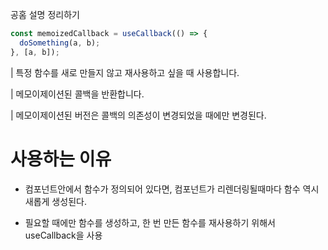 공홈 설명 정리하기

```js
const memoizedCallback = useCallback(() => {
  doSomething(a, b);
}, [a, b]);
```

| 특정 함수를 새로 만들지 않고 재사용하고 싶을 때 사용합니다.

| 메모이제이션된 콜백을 반환합니다.

| 메모이제이션된 버전은 콜백의 의존성이 변경되었을 때에만 변경된다.

# 사용하는 이유

- 컴포넌트안에서 함수가 정의되어 있다면, 컴포넌트가 리렌더링될때마다 함수 역시 새롭게 생성된다.

- 필요할 때에만 함수를 생성하고, 한 번 만든 함수를 재사용하기 위해서 useCallback을 사용
